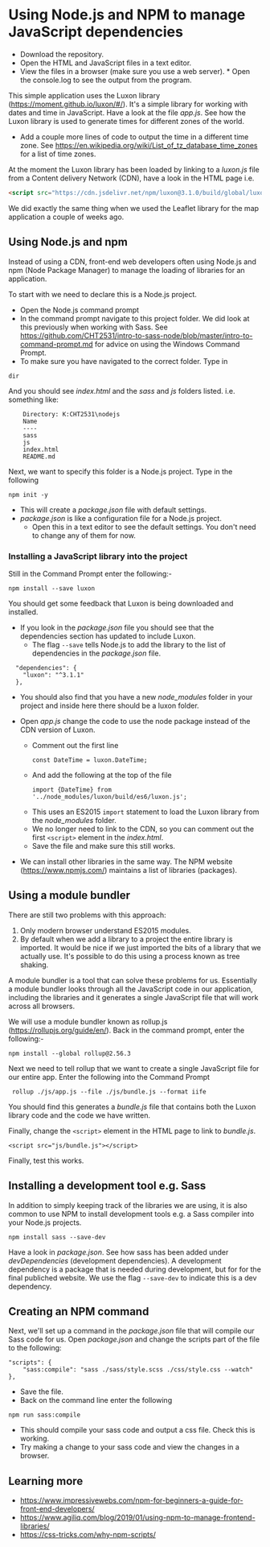 # Using Node.js and NPM to manage JavaScript dependencies

* Download the repository.
* Open the HTML and JavaScript files in a text editor.
* View the files in a browser (make sure you use a web server). * Open the console.log to see the output from the program.

This simple application uses the Luxon library (https://moment.github.io/luxon/#/). It's a simple library for working with dates and time in JavaScript. Have a look at the file *app.js*. See how the Luxon library is used to generate times for different zones of the world.

* Add a couple more lines of code to output the time in a different time zone. See https://en.wikipedia.org/wiki/List_of_tz_database_time_zones for a list of time zones.

At the moment the Luxon library has been loaded by linking to a *luxon.js* file from a Content delivery Network (CDN), have a look in the HTML page i.e.

```html
<script src="https://cdn.jsdelivr.net/npm/luxon@3.1.0/build/global/luxon.min.js"></script>
```
We did exactly the same thing when we used the Leaflet library for the map application a couple of weeks ago.

## Using Node.js and npm
Instead of using a CDN, front-end web developers often using Node.js and npm (Node Package Manager) to manage the loading of libraries for an application.

To start with we need to declare this is a Node.js project.

* Open the Node.js command prompt
* In the command prompt navigate to this project folder. We did look at this previously when working with Sass. See https://github.com/CHT2531/intro-to-sass-node/blob/master/intro-to-command-prompt.md for advice on using the Windows Command Prompt.
* To make sure you have navigated to the correct folder. Type in
```
dir
```
And you should see *index.html* and the *sass* and *js* folders listed. i.e. something like:

```
    Directory: K:CHT2531\nodejs
    Name
    ----
    sass
    js
    index.html
    README.md
```

Next, we want to specify this folder is a Node.js project. Type in the following

```
npm init -y
```
* This will create a *package.json* file with default settings.
* *package.json* is like a configuration file for a Node.js project.
  * Open this in a text editor to see the default settings. You don't need to change any of them for now.

### Installing a JavaScript library into the project
Still in the Command Prompt enter the following:-
```
npm install --save luxon
```
You should get some feedback that Luxon is being downloaded and installed.

* If you look in the *package.json* file you should see that the dependencies section has updated to include Luxon.
    - The flag ```--save``` tells Node.js to add the library to the list of dependencies in the *package.json* file.

```
  "dependencies": {
    "luxon": "^3.1.1"
  },
```
* You should also find that you have a new *node_modules* folder in your project and inside here there should be a luxon folder.  
* Open *app.js* change the code to use the node package instead of the CDN version of Luxon.
  * Comment out the first line
    ```
    const DateTime = luxon.DateTime;
    ```
  * And add the following at the top of the file
    ```
    import {DateTime} from '../node_modules/luxon/build/es6/luxon.js';
    ```
  * This uses an ES2015 ```import``` statement to load the Luxon library from the *node_modules* folder.
  * We no longer need to link to the CDN, so you can comment out the first ```<script>``` element in the *index.html*.
  * Save the file and make sure this still works.

* We can install other libraries in the same way. The NPM website (https://www.npmjs.com/) maintains a list of libraries (packages).


## Using a module bundler
There are still two problems with this approach:
1. Only modern browser understand ES2015 modules.
2. By default when we add a library to a project the entire library is imported. It would be nice if we just imported the bits of a library that we actually use. It's possible to do this using a process known as tree shaking.

A module bundler is a tool that can solve these problems for us. Essentially a module bundler looks through all the JavaScript code in our application, including the libraries and it generates a single JavaScript file that will work across all browsers.

We will use a module bundler known as rollup.js (https://rollupjs.org/guide/en/). Back in the command prompt, enter the following:-

```
npm install --global rollup@2.56.3
```
Next we need to tell rollup that we want to create a single JavaScript file for our entire app. Enter the following into the Command Prompt

```
 rollup ./js/app.js --file ./js/bundle.js --format iife
```
You should find this generates a *bundle.js* file that contains both the Luxon library code and the code we have written.

Finally, change the ```<script>``` element in the HTML page to link to *bundle.js*.
```
<script src="js/bundle.js"></script>
```
Finally, test this works.

## Installing a development tool e.g. Sass
In addition to simply keeping track of the libraries we are using, it is also common to use NPM to install development tools e.g. a Sass compiler into your Node.js projects. 

```
npm install sass --save-dev
```
Have a look in *package.json*. See how sass has been added under *devDependencies* (development dependencies). A development dependency is a package that is needed during development, but for for the final publiched website. We use the flag ```--save-dev``` to indicate this is a dev dependency. 

## Creating an NPM command
Next, we'll set up a command in the *package.json* file that will compile our Sass code for us. Open *package.json* and change the scripts part of the file to the following:

```
"scripts": {
    "sass:compile": "sass ./sass/style.scss ./css/style.css --watch"
},
```
* Save the file.
* Back on the command line enter the following

```
npm run sass:compile
```
* This should compile your sass code and output a css file. Check this is working.
* Try making a change to your sass code and view the changes in a browser. 

## Learning more
* https://www.impressivewebs.com/npm-for-beginners-a-guide-for-front-end-developers/
* https://www.agiliq.com/blog/2019/01/using-npm-to-manage-frontend-libraries/
* https://css-tricks.com/why-npm-scripts/
